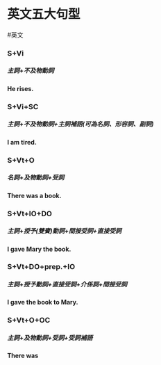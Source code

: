 # 英文五大句型
#英文 

### S+Vi
##### 主詞+不及物動詞
#### He rises.

### S+Vi+SC
##### 主詞+不及物動詞+主詞補語(可為名詞、形容詞、副詞)
#### I am tired.

### S+Vt+O
##### 名詞+及物動詞+受詞
#### There was a book.

### S+Vt+IO+DO
##### 主詞+授予(雙賓)動詞+間接受詞+直接受詞
#### I gave Mary the book.
### S+Vt+DO+prep.+IO
##### 主詞+授予動詞+直接受詞+介係詞+間接受詞
#### I gave the book to Mary.
### S+Vt+O+OC
##### 主詞+及物動詞+受詞+受詞補語
#### There was 
